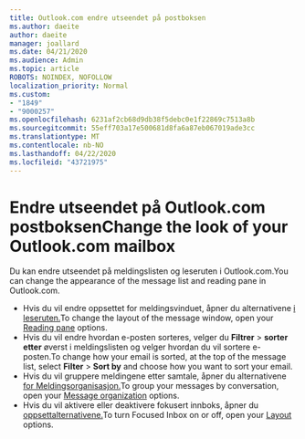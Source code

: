 ```yaml
---
title: Outlook.com endre utseendet på postboksen
ms.author: daeite
author: daeite
manager: joallard
ms.date: 04/21/2020
ms.audience: Admin
ms.topic: article
ROBOTS: NOINDEX, NOFOLLOW
localization_priority: Normal
ms.custom:
- "1849"
- "9000257"
ms.openlocfilehash: 6231af2cb68d9db38f5debc0e1f22869c7513a8b
ms.sourcegitcommit: 55eff703a17e500681d8fa6a87eb067019ade3cc
ms.translationtype: MT
ms.contentlocale: nb-NO
ms.lasthandoff: 04/22/2020
ms.locfileid: "43721975"
---
```

# <a name="change-the-look-of-your-outlookcom-mailbox"></a><span data-ttu-id="8e6ef-102">Endre utseendet på Outlook.com postboksen</span><span class="sxs-lookup"><span data-stu-id="8e6ef-102">Change the look of your Outlook.com mailbox</span></span>

<span data-ttu-id="8e6ef-103">Du kan endre utseendet på meldingslisten og leseruten i Outlook.com.</span><span class="sxs-lookup"><span data-stu-id="8e6ef-103">You can change the appearance of the message list and reading pane in Outlook.com.</span></span>

- <span data-ttu-id="8e6ef-104">Hvis du vil endre oppsettet for meldingsvinduet, åpner du alternativene [i leseruten.](https://outlook.live.com/mail/options/mail/layout/readingPane)</span><span class="sxs-lookup"><span data-stu-id="8e6ef-104">To change the layout of the message window, open your [Reading pane](https://outlook.live.com/mail/options/mail/layout/readingPane) options.</span></span>
- <span data-ttu-id="8e6ef-105">Hvis du vil endre hvordan e-posten sorteres, velger du **Filtrer** > **sorter etter** øverst i meldingslisten og velger hvordan du vil sortere e-posten.</span><span class="sxs-lookup"><span data-stu-id="8e6ef-105">To change how your email is sorted, at the top of the message list, select **Filter** > **Sort by** and choose how you want to sort your email.</span></span>
- <span data-ttu-id="8e6ef-106">Hvis du vil gruppere meldingene etter samtale, åpner du alternativene [for Meldingsorganisasjon.](https://outlook.live.com/mail/options/mail/layout/conversations)</span><span class="sxs-lookup"><span data-stu-id="8e6ef-106">To group your messages by conversation, open your [Message organization](https://outlook.live.com/mail/options/mail/layout/conversations) options.</span></span>
- <span data-ttu-id="8e6ef-107">Hvis du vil aktivere eller deaktivere fokusert innboks, åpner du [oppsettalternativene.](https://outlook.live.com/mail/options/mail/layout/focused)</span><span class="sxs-lookup"><span data-stu-id="8e6ef-107">To turn Focused Inbox on or off, open your [Layout](https://outlook.live.com/mail/options/mail/layout/focused) options.</span></span>